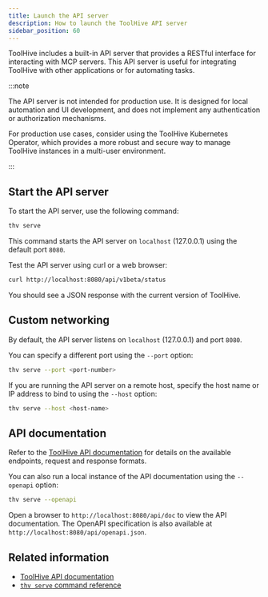 ```yaml
---
title: Launch the API server
description: How to launch the ToolHive API server
sidebar_position: 60
---
```


ToolHive includes a built-in API server that provides a RESTful interface for
interacting with MCP servers. This API server is useful for integrating ToolHive
with other applications or for automating tasks.

:::note

The API server is not intended for production use. It is designed for local
automation and UI development, and does not implement any authentication or
authorization mechanisms.

For production use cases, consider using the ToolHive Kubernetes Operator, which
provides a more robust and secure way to manage ToolHive instances in a
multi-user environment.

:::

## Start the API server

To start the API server, use the following command:

```bash
thv serve
```

This command starts the API server on `localhost` (127.0.0.1) using the default
port `8080`.

Test the API server using curl or a web browser:

```bash
curl http://localhost:8080/api/v1beta/status
```

You should see a JSON response with the current version of ToolHive.

## Custom networking

By default, the API server listens on `localhost` (127.0.0.1) and port `8080`.

You can specify a different port using the `--port` option:

```bash
thv serve --port <port-number>
```

If you are running the API server on a remote host, specify the host name or IP
address to bind to using the `--host` option:

```bash
thv serve --host <host-name>
```

## API documentation

Refer to the [ToolHive API documentation](../reference/api.mdx) for details on
the available endpoints, request and response formats.

You can also run a local instance of the API documentation using the `--openapi`
option:

```bash
thv serve --openapi
```

Open a browser to `http://localhost:8080/api/doc` to view the API documentation.
The OpenAPI specification is also available at
`http://localhost:8080/api/openapi.json`.

## Related information

- [ToolHive API documentation](../reference/api.mdx)
- [`thv serve` command reference](../reference/cli/thv_serve.md)
